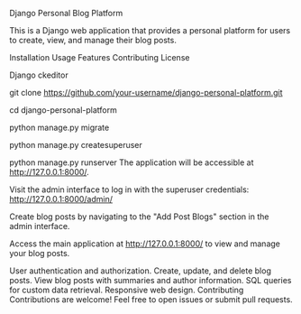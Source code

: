 Django Personal Blog Platform


This is a Django web application that provides a personal platform for users to create, view, and manage their blog posts.

<!-- Table of Contents -->
Installation
Usage
Features
Contributing
License


<!-- Install the required dependencies: -->
Django
ckeditor

<!-- Installation

Clone the repository: -->
git clone https://github.com/your-username/django-personal-platform.git

<!-- Navigate to the project directory: -->
cd django-personal-platform


<!-- Run migrations: -->
python manage.py migrate

<!-- Create a superuser account: -->

python manage.py createsuperuser

<!-- Start the development server: -->
python manage.py runserver
The application will be accessible at http://127.0.0.1:8000/.


<!-- Usage -->
Visit the admin interface to log in with the superuser credentials: http://127.0.0.1:8000/admin/

Create blog posts by navigating to the "Add Post Blogs" section in the admin interface.

Access the main application at http://127.0.0.1:8000/ to view and manage your blog posts.

<!-- Features -->
User authentication and authorization.
Create, update, and delete blog posts.
View blog posts with summaries and author information.
SQL queries for custom data retrieval.
Responsive web design.
Contributing
Contributions are welcome! Feel free to open issues or submit pull requests.